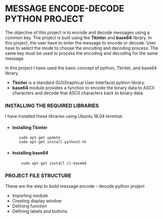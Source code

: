 # MESSAGE ENCODE-DECODE PYTHON PROJECT

The objective of this project is to encode and decode messages using a common key. The project is built using the **Tkinter** and **base64** library.
In this project, the user have to enter the message to encode or decode. User have to select the mode to choose the encoding and decoding process. The same key must be used to process the encoding and decoding for the same message.

In this project I have used the basic concept of python, Tkinter, and base64 library.

* **Tkinter** is a standard GUI(Graphical User Interface) python library.
* **base64** module provides a function to encode the binary data to ASCII characters and decode that ASCII characters back to binary data.

### INSTALLING THE REQUIRED LIBRARIES
   I have installed these libraries using Ubuntu 18.04 terminal.

* #### Installing Tkinter
    ```
       sudo apt-get update
       sudo apt-get install python3-tk
    ```
* #### Installing base64
    ```
        sudo apt-get install cl-base64
    ```
### PROJECT FILE STRUCTURE

   These are the step to build message encode – decode python project
   * Importing module
   * Creating display window
   * Defining function
   * Defining labels and buttons
